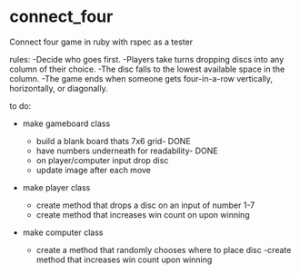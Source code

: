 # connect_four
Connect four game in ruby with rspec as a tester

rules: 
-Decide who goes first.
-Players take turns dropping discs into any column of their choice.
-The disc falls to the lowest available space in the column.
-The game ends when someone gets four-in-a-row vertically, horizontally, or diagonally.

to do:
- make gameboard class
    - build a blank board thats 7x6 grid- DONE
    - have numbers underneath for readability- DONE
    - on player/computer input drop disc
    - update image after each move


- make player class 
    - create method that drops a disc on an input of number 1-7
    - create method that increases win count on upon winning

- make computer class
    - create a method that randomly chooses where to place disc
    -create method that increases win count upon winning